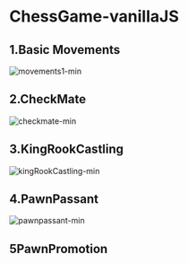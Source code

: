 # ChessGame-vanillaJS

## 1.Basic Movements


![movements1-min](https://user-images.githubusercontent.com/66249668/114339321-db7d9080-9b8f-11eb-8b54-6d6af8001d60.gif)


## 2.CheckMate 
![checkmate-min](https://user-images.githubusercontent.com/66249668/114339796-00263800-9b91-11eb-8370-dc033685a45f.gif)


## 3.KingRookCastling
![kingRookCastling-min](https://user-images.githubusercontent.com/66249668/114339817-13d19e80-9b91-11eb-94ad-df03b2f6af4d.gif)
## 4.PawnPassant

![pawnpassant-min](https://user-images.githubusercontent.com/66249668/114339841-221fba80-9b91-11eb-9e2c-5dac244084fb.gif)

## 5PawnPromotion
